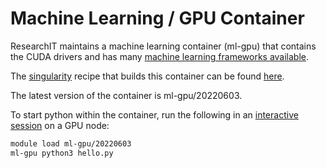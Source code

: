 # Machine Learning / GPU Container
ResearchIT maintains a machine learning container (ml-gpu) that contains the CUDA drivers and has many [machine learning frameworks available](preinstalled_software.md).

The [singularity](https://researchit.las.iastate.edu/singularity) recipe that builds this container can be found [here](https://github.com/researchit/singularity-ml).

The latest version of the container is ml-gpu/20220603.

To start python within the container, run the following in an [interactive session](../interactive_computing/index.md) on a GPU node:

```bash
module load ml-gpu/20220603
ml-gpu python3 hello.py
```
